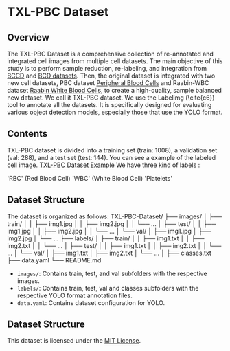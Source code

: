 # TXL-PBC Dataset

## Overview

The TXL-PBC Dataset is a comprehensive collection of re-annotated and integrated cell images from multiple cell datasets. The main objective of this study is to perform sample reduction, re-labeling, and integration from [BCCD](https://github.com/Shenggan/BCCD_Dataset) and [BCD datasets](https://www.kaggle.com/datasets/adhoppin/blood-celldetection-datatset). Then, the original dataset is integrated with two new cell datasets, PBC dataset [Peripheral Blood Cells](https://pubmed.ncbi.nlm.nih.gov/32346559/)  and Raabin-WBC dataset [Raabin White Blood Cells](https://raabindata.com/raabin-health-database/), to create a high-quality, sample balanced new dataset. We call it TXL-PBC dataset. We use the Labelimg (\cite{c6}) tool to annotate all the datasets. It is specifically designed for evaluating various object detection models, especially those that use the YOLO format.


## Contents
 TXL-PBC dataset is divided into a training set (train: 1008), a validation set (val: 288), and a test set (test: 144).
You can see a example of the labeled cell image.
[TXL-PBC Dataset Example](images/TXL-PBC%20Dataset%20Example.png)
We have three kind of labels :

'RBC' (Red Blood Cell)
'WBC' (White Blood Cell)
'Platelets'

## Dataset Structure

The dataset is organized as follows:
TXL-PBC-Dataset/
├── images/
│ ├── train/
│ │ ├── img1.jpg
│ │ ├── img2.jpg
│ │ └── ...
│ ├── test/
│ │ ├── img1.jpg
│ │ ├── img2.jpg
│ │ └── ...
│ └── val/
│ ├── img1.jpg
│ ├── img2.jpg
│ └── ...
├── labels/
│ ├── train/
│ │ ├── img1.txt
│ │ ├── img2.txt
│ │ └── ...
│ ├── test/
│ │ ├── img1.txt
│ │ ├── img2.txt
│ │ └── ...
│ └── val/
│ ├── img1.txt
│ ├── img2.txt
│ └── ...
│ ├── classes.txt
├── data.yaml
└── README.md

- `images/`: Contains train, test, and val subfolders with the respective images.
- `labels/`: Contains train, test, val and  classes subfolders with the respective YOLO format annotation files.
- `data.yaml`: Contains dataset configuration for YOLO.
## Dataset Structure
This dataset is licensed under the [MIT License](LICENSE).

